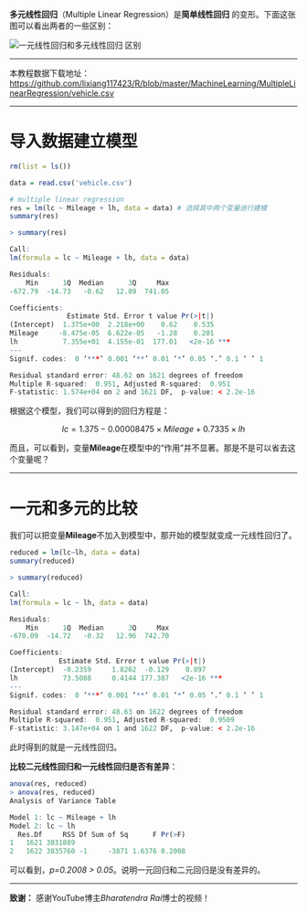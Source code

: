 **多元线性回归**（Multiple Linear Regression）是**简单线性回归** 的变形。下面这张图可以看出两者的一些区别：

![一元线性回归和多元线性回归 区别](https://github.com/lixiang117423/R/raw/master/MachineLearning/MultipleLinearRegression/figures/1.png)

---

本教程数据下载地址：https://github.com/lixiang117423/R/blob/master/MachineLearning/MultipleLinearRegression/vehicle.csv

---

# 导入数据建立模型

```R
rm(list = ls())

data = read.csv('vehicle.csv')

# multiple linear regression
res = lm(lc ~ Mileage + lh, data = data) # 选择其中两个变量进行建模
summary(res)
```

```R
> summary(res)

Call:
lm(formula = lc ~ Mileage + lh, data = data)

Residuals:
    Min      1Q  Median      3Q     Max 
-672.79  -14.73   -0.62   12.89  741.05 

Coefficients:
              Estimate Std. Error t value Pr(>|t|)    
(Intercept)  1.375e+00  2.218e+00    0.62    0.535    
Mileage     -8.475e-05  6.622e-05   -1.28    0.201    
lh           7.355e+01  4.155e-01  177.01   <2e-16 ***
---
Signif. codes:  0 ‘***’ 0.001 ‘**’ 0.01 ‘*’ 0.05 ‘.’ 0.1 ‘ ’ 1

Residual standard error: 48.62 on 1621 degrees of freedom
Multiple R-squared:  0.951,	Adjusted R-squared:  0.951 
F-statistic: 1.574e+04 on 2 and 1621 DF,  p-value: < 2.2e-16
```

根据这个模型，我们可以得到的回归方程是：

$$lc = 1.375 - 0.00008475×Mileage + 0.7335×lh$$

而且，可以看到，变量**Mileage**在模型中的“作用”并不显著。那是不是可以省去这个变量呢？

---

# 一元和多元的比较

我们可以把变量**Mileage**不加入到模型中，那开始的模型就变成一元线性回归了。

```R
reduced = lm(lc~lh, data = data)
summary(reduced)
```

```R
> summary(reduced)

Call:
lm(formula = lc ~ lh, data = data)

Residuals:
    Min      1Q  Median      3Q     Max 
-670.09  -14.72   -0.32   12.96  742.70 

Coefficients:
            Estimate Std. Error t value Pr(>|t|)    
(Intercept)  -0.2359     1.8262  -0.129    0.897    
lh           73.5088     0.4144 177.387   <2e-16 ***
---
Signif. codes:  0 ‘***’ 0.001 ‘**’ 0.01 ‘*’ 0.05 ‘.’ 0.1 ‘ ’ 1

Residual standard error: 48.63 on 1622 degrees of freedom
Multiple R-squared:  0.951,	Adjusted R-squared:  0.9509 
F-statistic: 3.147e+04 on 1 and 1622 DF,  p-value: < 2.2e-16
```

此时得到的就是一元线性回归。

**比较二元线性回归和一元线性回归是否有差异**：

```R
anova(res, reduced)
> anova(res, reduced)
Analysis of Variance Table

Model 1: lc ~ Mileage + lh
Model 2: lc ~ lh
  Res.Df     RSS Df Sum of Sq      F Pr(>F)
1   1621 3831889                           
2   1622 3835760 -1     -3871 1.6376 0.2008
```

可以看到，*p=0.2008 > 0.05*。说明一元回归和二元回归是没有差异的。

---

**致谢：**
感谢YouTube博主*Bharatendra Rai*博士的视频！